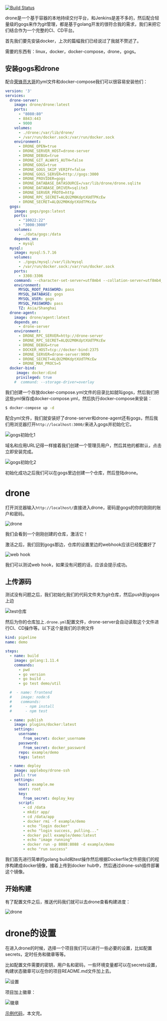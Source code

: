 [![Build Status](http://192.168.1.108:8080/api/badges/cpp/demo/status.svg)](http://192.168.1.108:8080/cpp/demo)

drone是一个基于容器的本地持续交付平台，和Jenkins是差不多的，然后配合轻量级的gogs来作为git管理，都是基于golang开发的很符合我的需求，我们来把它们结合作为一个完整的CI、CD平台。

首先我们要先安装docker，上次的篇幅我们已经说过了我就不赘述了。

需要的东西有：linux，docker，docker-compose，drone，gogs。

## 安装gogs和drone

配合[荣锋亮大哥](https://www.cnblogs.com/rongfengliang/p/9963311.html)的yml文件和docker-compose我们可以很容易安装他们：

```yaml
version: '3'
services:
  drone-server:
    image: drone/drone:latest
    ports:
      - "8080:80"
      - 8843:443
      - 9000
    volumes:
      - ./drone:/var/lib/drone/
      - /var/run/docker.sock:/var/run/docker.sock
    environment:
      - DRONE_OPEN=true
      - DRONE_SERVER_HOST=drone-server
      - DRONE_DEBUG=true
      - DRONE_GIT_ALWAYS_AUTH=false
      - DRONE_GOGS=true
      - DRONE_GOGS_SKIP_VERIFY=false
      - DRONE_GOGS_SERVER=http://gogs:3000
      - DRONE_PROVIDER=gogs
      - DRONE_DATABASE_DATASOURCE=/var/lib/drone/drone.sqlite
      - DRONE_DATABASE_DRIVER=sqlite3
      - DRONE_SERVER_PROTO=http
      - DRONE_RPC_SECRET=ALQU2M0KdptXUdTPKcEw
      - DRONE_SECRET=ALQU2M0KdptXUdTPKcEw
  gogs:
    image: gogs/gogs:latest
    ports:
      - "10022:22"
      - "3000:3000"
    volumes:
      - ./data/gogs:/data
    depends_on:
      - mysql
  mysql:
    image: mysql:5.7.16
    volumes:
      - ./gogs/mysql:/var/lib/mysql
      - /var/run/docker.sock:/var/run/docker.sock
    ports:
      - 3308:3306
    command: --character-set-server=utf8mb4 --collation-server=utf8mb4_unicode_ci
    environment:
      MYSQL_ROOT_PASSWORD: pass
      MYSQL_DATABASE: gogs
      MYSQL_USER: gogs
      MYSQL_PASSWORD: pass
      TZ: Asia/Shanghai
  drone-agent:
    image: drone/agent:latest
    depends_on:
      - drone-server
    environment:
      - DRONE_RPC_SERVER=http://drone-server
      - DRONE_RPC_SECRET=ALQU2M0KdptXUdTPKcEw
      - DRONE_DEBUG=true
      - DOCKER_HOST=tcp://docker-bind:2375
      - DRONE_SERVER=drone-server:9000
      - DRONE_SECRET=ALQU2M0KdptXUdTPKcEw
      - DRONE_MAX_PROCS=5
  docker-bind:
     image: docker:dind
     privileged: true
    #  command: --storage-driver=overlay
```

我们创建一个存放docker-compose.yml文件的目录比如就叫gogs，然后我们把这些yml保存成docker-compose.yml，然后执行docker-compose来安装：

```bash
$ docker-compose up -d
```

配合yml文件，我们就安装好了drone-server和drone-agent还有gogs，然后我们用浏览器打开`http://localhost:3000/`来进入gogs并初始化它。

![gogs初始化1](https://i.loli.net/2019/03/02/5c7a4622758c4.png)

域名和应用URL记得一样接着我们创建一个管理员用户，然后其他的都默认，点击立即安装完成。

![gogs初始化2](https://i.loli.net/2019/03/02/5c7a46de1ddff.png)

初始化成功之后我们可以在gogs里边创建一个仓库，然后登陆drone。

# drone

打开浏览器输入`http://localhost/`直接进入drone，密码是gogs的你的刚刚的账户和密码。

![drone](https://i.loli.net/2019/03/02/5c7a495a6c7a1.png)

我们会看到一个刚刚创建的仓库，激活它！

激活之后，我们回到gogs那边，仓库的设置里边的webhook应该已经配置好了

![web hook](https://i.loli.net/2019/03/06/5c7f4e9198fb6.png)

我们可以测试web hook，如果没有问题的话，应该会提示成功。

## 上传源码

测试没有问题之后，我们初始化我们的代码文件夹为git仓库，然后push到gogos上边

![test仓库](https://i.loli.net/2019/03/06/5c7f4f152f320.png)

然后为你的仓库加上`.drone.yml`配置文件，drone-server会自动读取这个文件进行CI、CD操作等。以下这个是我们的示例文件

```yaml
kind: pipeline
name: demo

steps:
  - name: build
    image: golang:1.11.4
    commands:
      - pwd
      - go version
      - go build .
      - go test demo/util

  #  - name: frontend
  #    image: node:6
  #    commands:
  #      - npm install
  #      - npm test

  - name: publish
    image: plugins/docker:latest
    settings:
      username:
        from_secret: docker_username
      password:
        from_secret: docker_password
      repo: example/demo
      tags: latest

  - name: deploy
    image: appleboy/drone-ssh
    pull: true
    settings:
      host: example.me
      user: root
      key:
        from_secret: deploy_key
      script:
        - cd /data
        - mkdir app/
        - cd /data/app
        - docker rmi -f example/demo
        - echo "login docker"
        - echo "login success, pulling..."
        - docker pull example/demo:latest
        - echo "image running"
        - docker run -p 8088:8088 -d example/demo
        - echo "run success"

```

我们首先进行简单的golang build和test操作然后根据Dockerfile文件把我们的程序构建成docker镜像，接着上传到docker hub中，然后通过drone-ssh插件部署这个镜像。



## 开始构建

有了配置文件之后，推送代码我们就可以去drone查看构建进度：

![drone](https://i.loli.net/2019/03/06/5c7f655ba2519.png)

# drone的设置

在进入drone的时候，选择一个项目我们可以进行一些必要的设置，比如配置secrets，定时任务和徽章等等。

比如配置文件需要的密钥，用户名和密码，一些环境变量都可以在secrets设置，构建状态徽章可以在你的项目README.md文件加上去。

![设置](https://i.loli.net/2019/03/06/5c7f66a50f9b1.png)

项目加上徽章：

![徽章](https://i.loli.net/2019/03/06/5c7f66ed1d946.png)

[示例代码](https://github.com/nagaame/drone-golang-example)，本文完。
